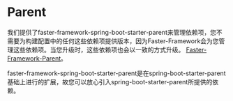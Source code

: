 # Parent
我们提供了faster-framework-spring-boot-starter-parent来管理依赖项，您不需要为构建配置中的任何这些依赖项提供版本，因为Faster-Framework会为您管理这些依赖项。当您升级时，这些依赖项也会以一致的方式升级。
[Faster-Framework-Parent](https://github.com/faster-framework/faster-framework-parent)。

faster-framework-spring-boot-starter-parent是在spring-boot-starter-parent基础上进行的扩展，故您可以放心引入spring-boot-starter-parent所提供的依赖。